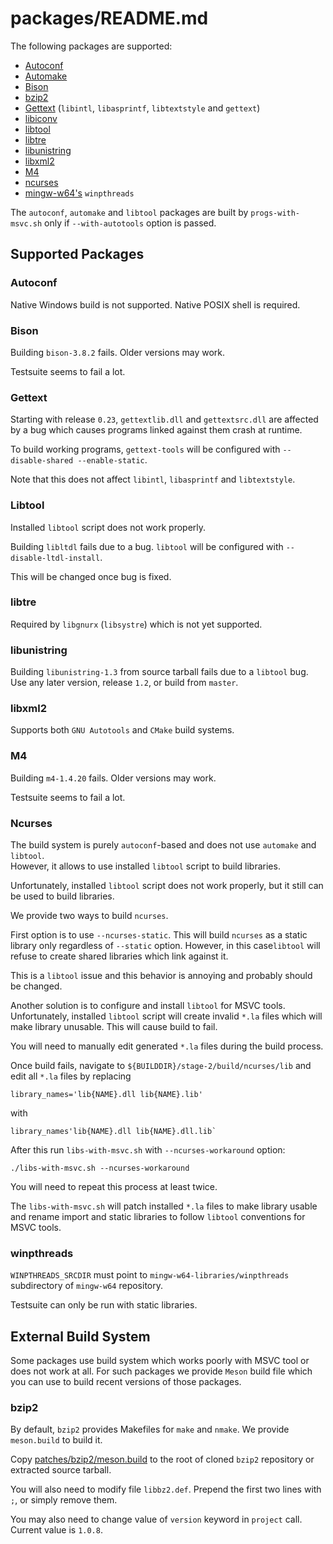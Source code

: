 # packages/README.md

The following packages are supported:

- [Autoconf](https://www.gnu.org/software/autoconf)
- [Automake](https://www.gnu.org/software/automake)
- [Bison](https://www.gnu.org/software/bison)
- [bzip2](https://sourceware.org/bzip2)
- [Gettext](https://www.gnu.org/software/gettext)
  (`libintl`, `libasprintf`, `libtextstyle` and `gettext`)
- [libiconv](https://www.gnu.org/software/libiconv)
- [libtool](https://www.gnu.org/software/libtool)
- [libtre](https://laurikari.net/tre)
- [libunistring](https://www.gnu.org/software/libunistring)
- [libxml2](https://gitlab.gnome.org/GNOME/libxml2)
- [M4](https://www.gnu.org/software/m4)
- [ncurses](https://invisible-island.net/ncurses)
- [mingw-w64's](https://www.mingw-w64.org) `winpthreads`

The `autoconf`, `automake` and `libtool` packages are built by
`progs-with-msvc.sh` only if `--with-autotools` option is passed.

## Supported Packages

### Autoconf

Native Windows build is not supported. Native POSIX shell is required.

### Bison

Building `bison-3.8.2` fails. Older versions may work.

Testsuite seems to fail a lot.

### Gettext

Starting with release `0.23`, `gettextlib.dll` and `gettextsrc.dll` are
affected by a bug which causes programs linked against them crash at runtime.

To build working programs, `gettext-tools` will be configured with
`--disable-shared --enable-static`.

Note that this does not affect `libintl`, `libasprintf` and `libtextstyle`.

### Libtool

Installed `libtool` script does not work properly.

Building `libltdl` fails due to a bug. `libtool` will be configured with
`--disable-ltdl-install`.

This will be changed once bug is fixed.

### libtre

Required by `libgnurx` (`libsystre`) which is not yet supported.

### libunistring

Building `libunistring-1.3` from source tarball fails due to a `libtool` bug.
Use any later version, release `1.2`, or build from `master`.

### libxml2

Supports both `GNU Autotools` and `CMake` build systems.

### M4

Building `m4-1.4.20` fails. Older versions may work.

Testsuite seems to fail a lot.

### Ncurses

The build system is purely `autoconf`-based and does not use `automake` and
`libtool`.  
However, it allows to use installed `libtool` script to build libraries.

Unfortunately, installed `libtool` script does not work properly, but it still
can be used to build libraries.

We provide two ways to build `ncurses`.

First option is to use `--ncurses-static`. This will build `ncurses` as a static
library only regardless of `--static` option. However, in this case`libtool` will refuse to
create shared libraries which link against it.

This is a `libtool` issue and this behavior is annoying and probably
should be changed.

Another solution is to configure and install `libtool` for MSVC tools.
Unfortunately, installed `libtool` script will create invalid `*.la` files which
will make library unusable. This will cause build to fail.

You will need to manually edit generated `*.la` files during the build process.

Once build fails, navigate to `${BUILDDIR}/stage-2/build/ncurses/lib`
and edit all `*.la` files by replacing

```text
library_names='lib{NAME}.dll lib{NAME}.lib'
```

with

```text
library_names'lib{NAME}.dll lib{NAME}.dll.lib`
```

After this run `libs-with-msvc.sh` with `--ncurses-workaround` option:

```shell
./libs-with-msvc.sh --ncurses-workaround
```

You will need to repeat this process at least twice.

The `libs-with-msvc.sh` will patch installed `*.la` files to make library usable
and rename import and static libraries to follow `libtool` conventions for MSVC
tools.

### winpthreads

`WINPTHREADS_SRCDIR` must point to `mingw-w64-libraries/winpthreads`
subdirectory of `mingw-w64` repository.

Testsuite can only be run with static libraries.

## External Build System

Some packages use build system which works poorly with MSVC tool or
does not work at all. For such packages we provide `Meson` build file which
you can use to build recent versions of those packages.

### bzip2

By default, `bzip2` provides Makefiles for `make` and `nmake`. We provide
`meson.build` to build it.

Copy [patches/bzip2/meson.build](/patches/bzip2/meson.build) to the root of
cloned `bzip2` repository or extracted source tarball.

You will also need to modify file `libbz2.def`. Prepend the first two lines
with `;`, or simply remove them.

You may also need to change value of `version` keyword in `project` call.
Current value is `1.0.8`.
